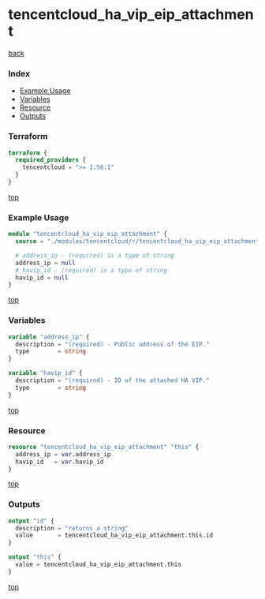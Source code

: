 # tencentcloud_ha_vip_eip_attachment

[back](../tencentcloud.md)

### Index

- [Example Usage](#example-usage)
- [Variables](#variables)
- [Resource](#resource)
- [Outputs](#outputs)

### Terraform

```terraform
terraform {
  required_providers {
    tencentcloud = ">= 1.56.1"
  }
}
```

[top](#index)

### Example Usage

```terraform
module "tencentcloud_ha_vip_eip_attachment" {
  source = "./modules/tencentcloud/r/tencentcloud_ha_vip_eip_attachment"

  # address_ip - (required) is a type of string
  address_ip = null
  # havip_id - (required) is a type of string
  havip_id = null
}
```

[top](#index)

### Variables

```terraform
variable "address_ip" {
  description = "(required) - Public address of the EIP."
  type        = string
}

variable "havip_id" {
  description = "(required) - ID of the attached HA VIP."
  type        = string
}
```

[top](#index)

### Resource

```terraform
resource "tencentcloud_ha_vip_eip_attachment" "this" {
  address_ip = var.address_ip
  havip_id   = var.havip_id
}
```

[top](#index)

### Outputs

```terraform
output "id" {
  description = "returns a string"
  value       = tencentcloud_ha_vip_eip_attachment.this.id
}

output "this" {
  value = tencentcloud_ha_vip_eip_attachment.this
}
```

[top](#index)